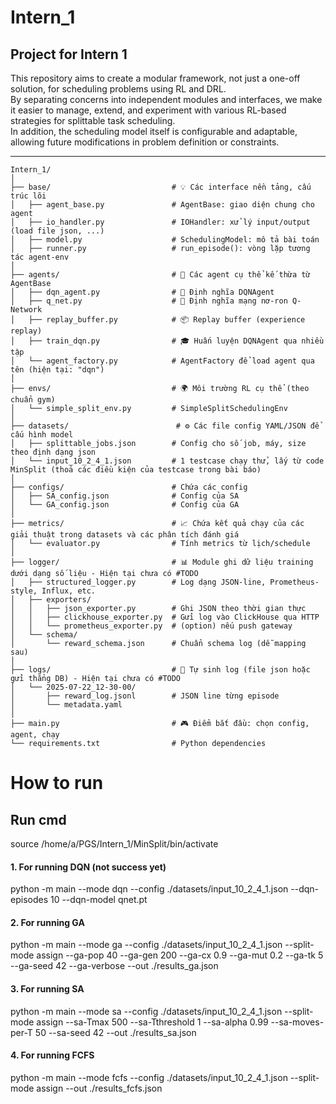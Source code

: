 # Intern_1

## Project for Intern 1

This repository aims to create a modular framework, not just a one-off solution, for scheduling problems using RL and DRL.  
By separating concerns into independent modules and interfaces, we make it easier to manage, extend, and experiment with various RL-based strategies for splittable task scheduling.  
In addition, the scheduling model itself is configurable and adaptable, allowing future modifications in problem definition or constraints.

---

```text
Intern_1/
│
├── base/                           # 💡 Các interface nền tảng, cấu trúc lõi
│   ├── agent_base.py               # AgentBase: giao diện chung cho agent
│   ├── io_handler.py               # IOHandler: xử lý input/output (load file json, ...)
│   ├── model.py                    # SchedulingModel: mô tả bài toán
│   ├── runner.py                   # run_episode(): vòng lặp tương tác agent-env
│
├── agents/                         # 🤖 Các agent cụ thể kế thừa từ AgentBase
│   ├── dqn_agent.py                # 🤖 Định nghĩa DQNAgent
│   ├── q_net.py                    # 🧠 Định nghĩa mạng nơ-ron Q-Network
│   ├── replay_buffer.py            # 📦 Replay buffer (experience replay)
│   ├── train_dqn.py                # 🎓 Huấn luyện DQNAgent qua nhiều tập
│   └── agent_factory.py            # AgentFactory để load agent qua tên (hiện tại: "dqn")
│
├── envs/                           # 🌍 Môi trường RL cụ thể (theo chuẩn gym)
│   └── simple_split_env.py         # SimpleSplitSchedulingEnv
│
├── datasets/                        # ⚙️ Các file config YAML/JSON để cấu hình model
│   ├── splittable_jobs.json        # Config cho số job, máy, size theo định dạng json
│   └── input_10_2_4_1.json         # 1 testcase chạy thử, lấy từ code MinSplit (thoả các điều kiện của testcase trong bài báo)
│
├── configs/                        # Chứa các config
│   ├── SA_config.json              # Config của SA
│   └── GA_config.json              # Config của GA
│
├── metrics/                        # 📈 Chứa kết quả chạy của các giải thuật trong datasets và các phân tích đánh giá
│   └── evaluator.py                # Tính metrics từ lịch/schedule
│
├── logger/                         # 📊 Module ghi dữ liệu training dưới dạng số liệu - Hiện tại chưa có #TODO
│   ├── structured_logger.py        # Log dạng JSON-line, Prometheus-style, Influx, etc.
│   ├── exporters/
│   │   ├── json_exporter.py        # Ghi JSON theo thời gian thực
│   │   ├── clickhouse_exporter.py  # Gửi log vào ClickHouse qua HTTP
│   │   └── prometheus_exporter.py  # (option) nếu push gateway
│   └── schema/
│       └── reward_schema.json      # Chuẩn schema log (dễ mapping sau)
│
├── logs/                           # 📁 Tự sinh log (file json hoặc gửi thẳng DB) - Hiện tại chưa có #TODO
│   └── 2025-07-22_12-30-00/
│       ├── reward_log.jsonl        # JSON line từng episode
│       └── metadata.yaml
│
├── main.py                         # 🎮 Điểm bắt đầu: chọn config, agent, chạy
└── requirements.txt                # Python dependencies
```

# How to run

## Run cmd

source /home/a/PGS/Intern_1/MinSplit/bin/activate

#### 1. For running DQN (not success yet)

python -m main --mode dqn --config ./datasets/input_10_2_4_1.json --dqn-episodes 10 --dqn-model qnet.pt

#### 2. For running GA

python -m main --mode ga --config ./datasets/input_10_2_4_1.json --split-mode assign --ga-pop 40 --ga-gen 200 --ga-cx 0.9 --ga-mut 0.2 --ga-tk 5 --ga-seed 42 --ga-verbose --out ./results_ga.json

#### 3. For running SA

python -m main --mode sa --config ./datasets/input_10_2_4_1.json --split-mode assign --sa-Tmax 500 --sa-Tthreshold 1 --sa-alpha 0.99 --sa-moves-per-T 50 --sa-seed 42 --out ./results_sa.json

#### 4. For running FCFS

python -m main --mode fcfs --config ./datasets/input_10_2_4_1.json --split-mode assign --out ./results_fcfs.json
